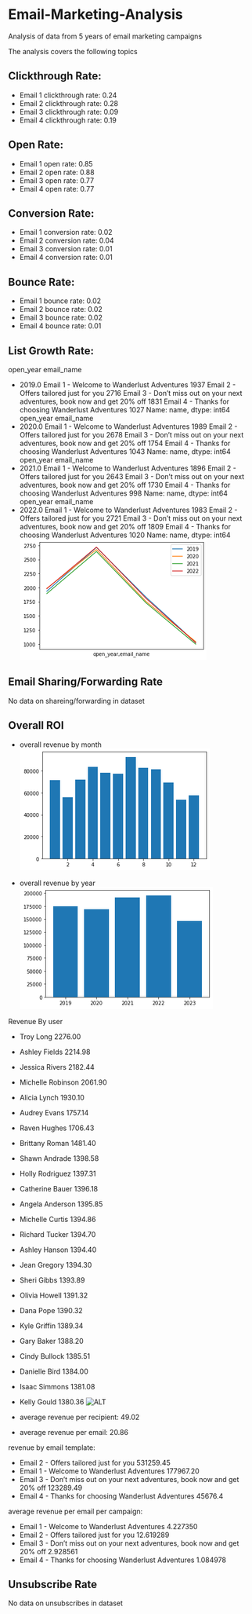 # Email-Marketing-Analysis
Analysis of data from 5 years of email marketing campaigns

The analysis covers the following topics

## Clickthrough Rate:
- Email 1 clickthrough rate: 0.24
- Email 2 clickthrough rate: 0.28
- Email 3 clickthrough rate: 0.09
- Email 4 clickthrough rate: 0.19

## Open Rate: 
- Email 1 open rate: 0.85
- Email 2 open rate: 0.88
- Email 3 open rate: 0.77
- Email 4 open rate: 0.77

## Conversion Rate:
- Email 1 conversion rate: 0.02
- Email 2 conversion rate: 0.04
- Email 3 conversion rate: 0.01
- Email 4 conversion rate: 0.01

## Bounce Rate:
- Email 1 bounce rate: 0.02
- Email 2 bounce rate: 0.02
- Email 3 bounce rate: 0.02
- Email 4 bounce rate: 0.01

## List Growth Rate:
open_year  email_name                                                                
- 2019.0     Email 1 - Welcome to Wanderlust Adventures                                    1937
           Email 2 - Offers tailored just for you                                        2716
           Email 3 - Don’t miss out on your next adventures, book now and get 20% off    1831
           Email 4 - Thanks for choosing Wanderlust Adventures                           1027
Name: name, dtype: int64 open_year  email_name                                                                
- 2020.0     Email 1 - Welcome to Wanderlust Adventures                                    1989
           Email 2 - Offers tailored just for you                                        2678
           Email 3 - Don’t miss out on your next adventures, book now and get 20% off    1754
           Email 4 - Thanks for choosing Wanderlust Adventures                           1043
Name: name, dtype: int64 open_year  email_name                                                                
- 2021.0     Email 1 - Welcome to Wanderlust Adventures                                    1896
           Email 2 - Offers tailored just for you                                        2643
           Email 3 - Don’t miss out on your next adventures, book now and get 20% off    1730
           Email 4 - Thanks for choosing Wanderlust Adventures                            998
Name: name, dtype: int64 open_year  email_name                                                                
- 2022.0     Email 1 - Welcome to Wanderlust Adventures                                    1983
           Email 2 - Offers tailored just for you                                        2721
           Email 3 - Don’t miss out on your next adventures, book now and get 20% off    1809
           Email 4 - Thanks for choosing Wanderlust Adventures                           1020
Name: name, dtype: int64
![ALT](https://github.com/GetJoeMalone/Email-Marketing-Analysis/blob/main/listgrowthrate%20chart.png)

## Email Sharing/Forwarding Rate
No data on shareing/forwarding in dataset

## Overall ROI
- overall revenue by month
![ALT](https://github.com/GetJoeMalone/Email-Marketing-Analysis/blob/main/revenuebymonth.png)

- overall revenue by year
![ALT](https://github.com/GetJoeMalone/Email-Marketing-Analysis/blob/main/revenuebyyear.png)

Revenue By user
- Troy Long            2276.00
- Ashley Fields        2214.98
- Jessica Rivers       2182.44
- Michelle Robinson    2061.90
- Alicia Lynch         1930.10
- Audrey Evans         1757.14
- Raven Hughes         1706.43
- Brittany Roman       1481.40
- Shawn Andrade        1398.58
- Holly Rodriguez      1397.31
- Catherine Bauer      1396.18
- Angela Anderson      1395.85
- Michelle Curtis      1394.86
- Richard Tucker       1394.70
- Ashley Hanson        1394.40
- Jean Gregory         1394.30
- Sheri Gibbs          1393.89
- Olivia Howell        1391.32
- Dana Pope            1390.32
- Kyle Griffin         1389.34
- Gary Baker           1388.20
- Cindy Bullock        1385.51
- Danielle Bird        1384.00
- Isaac Simmons        1381.08
- Kelly Gould          1380.36
![ALT](https://github.com/GetJoeMalone/Email-Marketing-Analysis/blob/main/revbyuserchart%20chart.png)

- average revenue per recipient:  49.02
- average revenue per email:  20.86

revenue by email template:
- Email 2 - Offers tailored just for you                                        531259.45
- Email 1 - Welcome to Wanderlust Adventures                                    177967.20
- Email 3 - Don’t miss out on your next adventures, book now and get 20% off    123289.49
- Email 4 - Thanks for choosing Wanderlust Adventures                            45676.4

average revenue per email per campaign:  
- Email 1 - Welcome to Wanderlust Adventures                                     4.227350
- Email 2 - Offers tailored just for you                                        12.619289
- Email 3 - Don’t miss out on your next adventures, book now and get 20% off     2.928561
- Email 4 - Thanks for choosing Wanderlust Adventures                            1.084978

## Unsubscribe Rate
No data on unsubscribes in dataset
